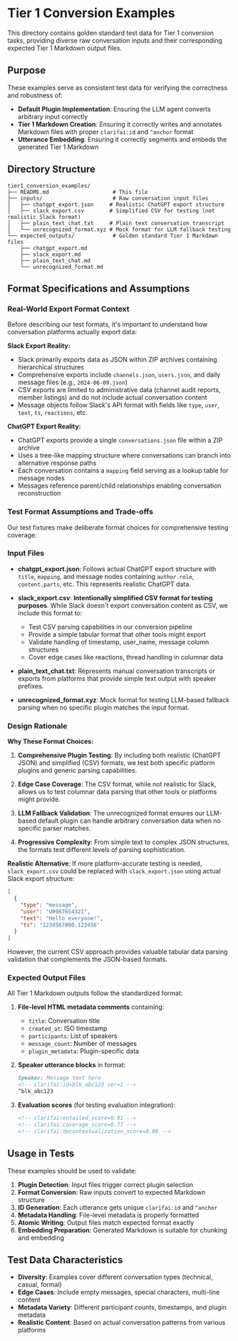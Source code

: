 # Tier 1 Conversion Examples

This directory contains golden standard test data for Tier 1 conversion tasks, providing diverse raw conversation inputs and their corresponding expected Tier 1 Markdown output files.

## Purpose

These examples serve as consistent test data for verifying the correctness and robustness of:

- **Default Plugin Implementation**: Ensuring the LLM agent converts arbitrary input correctly
- **Tier 1 Markdown Creation**: Ensuring it correctly writes and annotates Markdown files with proper `clarifai:id` and `^anchor` format
- **Utterance Embedding**: Ensuring it correctly segments and embeds the generated Tier 1 Markdown

## Directory Structure

```
tier1_conversion_examples/
├── README.md                    # This file
├── inputs/                      # Raw conversation input files
│   ├── chatgpt_export.json     # Realistic ChatGPT export structure
│   ├── slack_export.csv        # Simplified CSV for testing (not realistic Slack format)
│   ├── plain_text_chat.txt     # Plain text conversation transcript
│   └── unrecognized_format.xyz # Mock format for LLM fallback testing
└── expected_outputs/            # Golden standard Tier 1 Markdown files
    ├── chatgpt_export.md
    ├── slack_export.md
    ├── plain_text_chat.md
    └── unrecognized_format.md
```

## Format Specifications and Assumptions

### Real-World Export Format Context

Before describing our test formats, it's important to understand how conversation platforms actually export data:

**Slack Export Reality:**
- Slack primarily exports data as JSON within ZIP archives containing hierarchical structures
- Comprehensive exports include `channels.json`, `users.json`, and daily message files (e.g., `2024-06-09.json`)
- CSV exports are limited to administrative data (channel audit reports, member listings) and do not include actual conversation content
- Message objects follow Slack's API format with fields like `type`, `user`, `text`, `ts`, `reactions`, etc.

**ChatGPT Export Reality:**
- ChatGPT exports provide a single `conversations.json` file within a ZIP archive
- Uses a tree-like mapping structure where conversations can branch into alternative response paths
- Each conversation contains a `mapping` field serving as a lookup table for message nodes
- Messages reference parent/child relationships enabling conversation reconstruction

### Test Format Assumptions and Trade-offs

Our test fixtures make deliberate format choices for comprehensive testing coverage:

### Input Files

- **chatgpt_export.json**: Follows actual ChatGPT export structure with `title`, `mapping`, and message nodes containing `author.role`, `content.parts`, etc. This represents realistic ChatGPT data.

- **slack_export.csv**: **Intentionally simplified CSV format for testing purposes**. While Slack doesn't export conversation content as CSV, we include this format to:
  - Test CSV parsing capabilities in our conversion pipeline
  - Provide a simple tabular format that other tools might export
  - Validate handling of timestamp, user_name, message column structures
  - Cover edge cases like reactions, thread handling in columnar data

- **plain_text_chat.txt**: Represents manual conversation transcripts or exports from platforms that provide simple text output with speaker prefixes.

- **unrecognized_format.xyz**: Mock format for testing LLM-based fallback parsing when no specific plugin matches the input format.

### Design Rationale

**Why These Format Choices:**

1. **Comprehensive Plugin Testing**: By including both realistic (ChatGPT JSON) and simplified (CSV) formats, we test both specific platform plugins and generic parsing capabilities.

2. **Edge Case Coverage**: The CSV format, while not realistic for Slack, allows us to test columnar data parsing that other tools or platforms might provide.

3. **LLM Fallback Validation**: The unrecognized format ensures our LLM-based default plugin can handle arbitrary conversation data when no specific parser matches.

4. **Progressive Complexity**: From simple text to complex JSON structures, the formats test different levels of parsing sophistication.

**Realistic Alternative**: If more platform-accurate testing is needed, `slack_export.csv` could be replaced with `slack_export.json` using actual Slack export structure:

```json
[
  {
    "type": "message",
    "user": "U0987654321",
    "text": "Hello everyone!",
    "ts": "1234567890.123456"
  }
]
```

However, the current CSV approach provides valuable tabular data parsing validation that complements the JSON-based formats.

### Expected Output Files
All Tier 1 Markdown outputs follow the standardized format:

1. **File-level HTML metadata comments** containing:
   - `title`: Conversation title
   - `created_at`: ISO timestamp
   - `participants`: List of speakers
   - `message_count`: Number of messages
   - `plugin_metadata`: Plugin-specific data

2. **Speaker utterance blocks** in format:
   ```markdown
   Speaker: Message text here
   <!-- clarifai:id=blk_abc123 ver=1 -->
   ^blk_abc123
   ```

3. **Evaluation scores** (for testing evaluation integration):
   ```markdown
   <!-- clarifai:entailed_score=0.91 -->
   <!-- clarifai:coverage_score=0.77 -->
   <!-- clarifai:decontextualization_score=0.88 -->
   ```

## Usage in Tests

These examples should be used to validate:

1. **Plugin Detection**: Input files trigger correct plugin selection
2. **Format Conversion**: Raw inputs convert to expected Markdown structure
3. **ID Generation**: Each utterance gets unique `clarifai:id` and `^anchor`
4. **Metadata Handling**: File-level metadata is properly formatted
5. **Atomic Writing**: Output files match expected format exactly
6. **Embedding Preparation**: Generated Markdown is suitable for chunking and embedding

## Test Data Characteristics

- **Diversity**: Examples cover different conversation types (technical, casual, formal)
- **Edge Cases**: Include empty messages, special characters, multi-line content
- **Metadata Variety**: Different participant counts, timestamps, and plugin metadata
- **Realistic Content**: Based on actual conversation patterns from various platforms